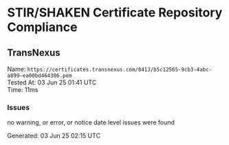 # STIR/SHAKEN Certificate Repository Compliance

## TransNexus

Name: `https://certificates.transnexus.com/841J/b5c12565-9cb3-4abc-a899-ea00bd464306.pem`\
Tested At: 03 Jun 25 01:41 UTC\
Time: 11ms

### Issues

no warning, or error, or notice date level issues were found

Generated: 03 Jun 25 02:15 UTC